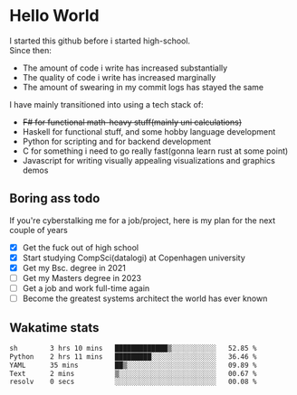 # Hello World

I started this github before i started high-school.  
Since then:
- The amount of code i write has increased substantially
- The quality of code i write has increased marginally
- The amount of swearing in my commit logs has stayed the same

I have mainly transitioned into using a tech stack of:
- ~~F# for functional math-heavy stuff(mainly uni calculations)~~
- Haskell for functional stuff, and some hobby language development
- Python for scripting and for backend development
- C for something i need to go really fast(gonna learn rust at some point)
- Javascript for writing visually appealing visualizations and graphics demos

## Boring ass todo
If you're cyberstalking me for a job/project, here is my plan for the next couple of years
- [x] Get the fuck out of high school
- [x] Start studying CompSci(datalogi) at Copenhagen university
- [x] Get my Bsc. degree in 2021
- [ ] Get my Masters degree in 2023
- [ ] Get a job and work full-time again
- [ ] Become the greatest systems architect the world has ever known

## Wakatime stats
<!--START_SECTION:waka-->

```txt
sh        3 hrs 10 mins   █████████████▒░░░░░░░░░░░   52.85 %
Python    2 hrs 11 mins   █████████░░░░░░░░░░░░░░░░   36.46 %
YAML      35 mins         ██▒░░░░░░░░░░░░░░░░░░░░░░   09.89 %
Text      2 mins          ▒░░░░░░░░░░░░░░░░░░░░░░░░   00.67 %
resolv    0 secs          ░░░░░░░░░░░░░░░░░░░░░░░░░   00.08 %
```

<!--END_SECTION:waka-->
